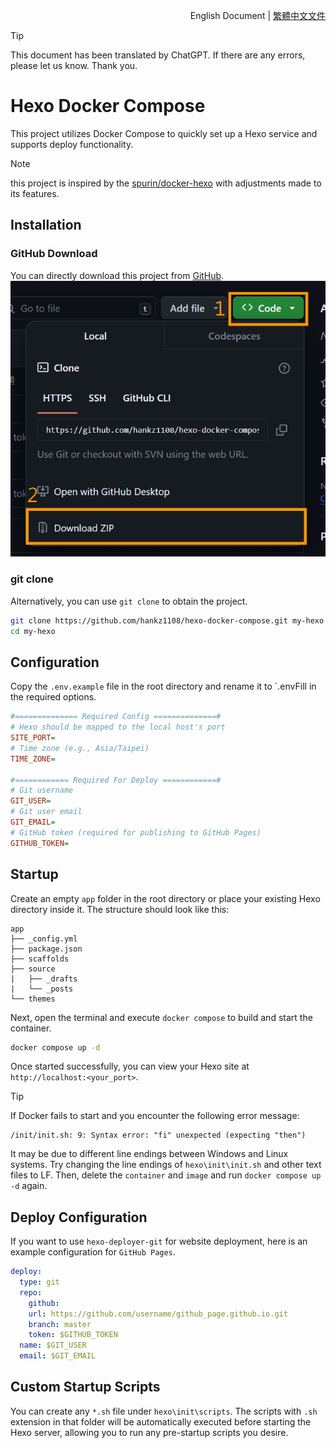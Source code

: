 <p align="right">
    English Document | <a title="繁體中文文件" href="README.zh-TW.md">繁體中文文件 </a>
</p>

> [!TIP]
> This document has been translated by ChatGPT. If there are any errors, please let us know. Thank you.

# Hexo Docker Compose

This project utilizes Docker Compose to quickly set up a Hexo service and supports deploy functionality.

> [!NOTE]
> this project is inspired by the [spurin/docker-hexo](https://github.com/spurin/docker-hexo) with adjustments made to its features.

## Installation

### GitHub Download
You can directly download this project from [GitHub](https://github.com/hankz1108/hexo-docker-compose).
![image](/docs/images/installation-github-download-1.jpg)

### git clone
Alternatively, you can use `git clone` to obtain the project.
```bash
git clone https://github.com/hankz1108/hexo-docker-compose.git my-hexo
cd my-hexo
```

## Configuration
Copy the `.env.example` file in the root directory and rename it to `.envFill in the required options.
```ini
#============== Required Config ==============#
# Hexo should be mapped to the local host's port
SITE_PORT=
# Time zone (e.g., Asia/Taipei)
TIME_ZONE=

#============ Required For Deploy ============#
# Git username
GIT_USER=
# Git user email
GIT_EMAIL=
# GitHub token (required for publishing to GitHub Pages)
GITHUB_TOKEN=
```

## Startup
Create an empty `app` folder in the root directory or place your existing Hexo directory inside it. The structure should look like this:
```
app
├── _config.yml
├── package.json
├── scaffolds
├── source
|   ├── _drafts
|   └── _posts
└── themes
```

Next, open the terminal and execute `docker compose` to build and start the container.
```bash
docker compose up -d
```

Once started successfully, you can view your Hexo site at `http://localhost:<your_port>`.

> [!TIP]
> If Docker fails to start and you encounter the following error message:
> ```
> /init/init.sh: 9: Syntax error: "fi" unexpected (expecting "then")
> ```
> It may be due to different line endings between Windows and Linux systems. Try changing the line endings of `hexo\init\init.sh` and other text files to LF. Then, delete the `container` and `image` and run `docker compose up -d` again.

## Deploy Configuration
If you want to use `hexo-deployer-git` for website deployment, here is an example configuration for `GitHub Pages`.
```yaml
deploy:
  type: git
  repo:
    github:
    url: https://github.com/username/github_page.github.io.git
    branch: master
    token: $GITHUB_TOKEN
  name: $GIT_USER
  email: $GIT_EMAIL
```

## Custom Startup Scripts
You can create any `*.sh` file under `hexo\init\scripts`. The scripts with `.sh` extension in that folder will be automatically executed before starting the Hexo server, allowing you to run any pre-startup scripts you desire.
